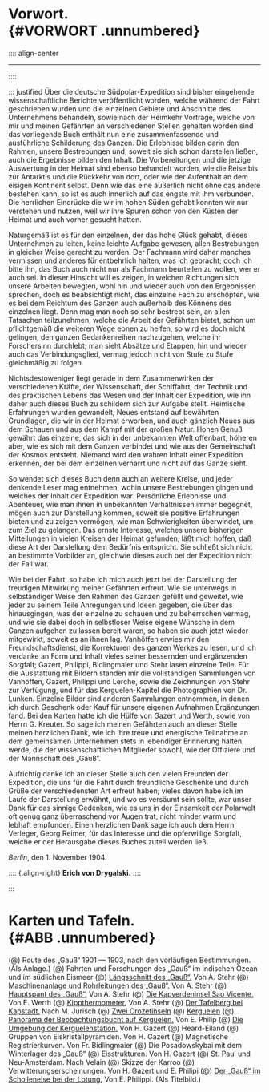 # Vorwort.<br /> {#VORWORT .unnumbered}

:::: align-center
****
::::

::: justified
Über die deutsche Südpolar-Expedition sind bisher eingehende wissenschaftliche
Berichte veröffentlicht worden, welche während der Fahrt geschrieben wurden und
die einzelnen Gebiete und Abschnitte des Unternehmens behandeln, sowie nach der
Heimkehr Vorträge, welche von mir und meinen Gefährten an verschiedenen Stellen
gehalten worden sind das vorliegende Buch enthält nun eine zusammenfassende und
ausführliche Schilderung des Ganzen. Die Erlebnisse bilden darin den Rahmen,
unsere Bestrebungen und, soweit sie sich schon darstellen ließen, auch die
Ergebnisse bilden den Inhalt. Die Vorbereitungen und die jetzige Auswertung in
der Heimat sind ebenso behandelt worden, wie die Reise bis zur Antarktis und die
Rückkehr von dort, oder wie der Aufenthalt an dem eisigen Kontinent selbst. Denn
wie das eine äußerlich nicht ohne das andere bestehen kann, so ist es auch
innerlich auf das engste mit ihm verbunden. Die herrlichen Eindrücke die wir im
hohen Süden gehabt konnten wir nur verstehen und nutzen, weil wir ihre Spuren
schon von den Küsten der Heimat und auch vorher gesucht hatten.

Naturgemäß ist es für den einzelnen, der das hohe Glück gehabt, dieses
Unternehmen zu leiten, keine leichte Aufgabe gewesen, allen Bestrebungen in
gleicher Weise gerecht zu werden. Der Fachmann wird daher manches vermissen und
anderes für entbehrlich halten, was ich gebracht; doch ich bitte ihn, das Buch
auch nicht nur als Fachmann beurteilen zu wollen, wer er auch sei. In dieser
Hinsicht will es zeigen, in welchen Richtungen sich unsere Arbeiten bewegten,
wohl hin und wieder auch von den Ergebnissen sprechen, doch es beabsichtigt
nicht, das einzelne Fach zu erschöpfen, wie es bei dem Reichtum des Ganzen auch
außerhalb des Könnens des einzelnen liegt. Denn mag man noch so sehr bestrebt
sein, an allen Tatsachen teilzunehmen, welche die Arbeit der Gefährten bietet,
schon um pflichtgemäß die weiteren Wege ebnen zu helfen, so wird es doch nicht
gelingen, den ganzen Gedankenreihen nachzugehen, welche ihr Forschersinn
durchlebt; man sieht Absätze und Etappen, hin und wieder auch das
Verbindungsglied, vermag jedoch nicht von Stufe zu Stufe gleichmäßig zu folgen.

Nichtsdestoweniger liegt gerade in dem Zusammenwirken der verschiedenen Kräfte,
der Wissenschaft, der Schiffahrt, der Technik und des praktischen Lebens das
Wesen und der Inhalt der Expedition, wie ihn daher auch dieses Buch zu schildern
sich zur Aufgabe stellt. Heimische Erfahrungen wurden gewandelt, Neues entstand
auf bewährten Grundlagen, die wir in der Heimat erworben, und auch gänzlich
Neues aus dem Schauen und aus dem Kampf mit der großen Natur. Hohen Genuß
gewährt das einzelne, das sich in der unbekannten Welt offenbart, höheren aber,
wie es sich mit dem Ganzen verbindet und wie aus der Gemeinschaft der Kosmos
entsteht. Niemand wird den wahren Inhalt einer Expedition erkennen, der bei dem
einzelnen verharrt und nicht auf das Ganze sieht.

So wendet sich dieses Buch denn auch an weitere Kreise, und jeder denkende Leser
mag entnehmen, wohin unsere Bestrebungen gingen und welches der Inhalt der
Expedition war. Persönliche Erlebnisse und Abenteuer, wie man ihnen in
unbekannten Verhältnissen immer begegnet, mögen auch zur Darstellung kommen,
soweit sie positive Erfahrungen bieten und zu zeigen vermögen, wie man
Schwierigkeiten überwindet, um zum Ziel zu gelangen. Das ernste Interesse,
welches unsere bisherigen Mitteilungen in vielen Kreisen der Heimat gefunden,
läßt mich hoffen, daß diese Art der Darstellung dem Bedürfnis entspricht. Sie
schließt sich nicht an bestimmte Vorbilder an, gleichwie dieses auch bei der
Expedition nicht der Fall war.

Wie bei der Fahrt, so habe ich mich auch jetzt bei der Darstellung der freudigen
Mitwirkung meiner Gefährten erfreut. Wie sie unterwegs in selbständiger Weise
den Rahmen des Ganzen gefüllt und geweitet, wie jeder zu seinem Teile Anregungen
und Ideen gegeben, die über das hinausgingen, was der einzelne zu schauen und zu
beherrschen vermag, und wie sie dabei doch in selbstloser Weise eigene Wünsche
in dem Ganzen aufgehen zu lassen bereit waren, so haben sie auch jetzt wieder
mitgewirkt, soweit es an ihnen lag. Vanhöffen erwies mir den
Freundschaftsdienst, die Korrekturen des ganzen Werkes zu lesen, und ich
verdanke an Form und Inhalt vieles seiner bessernden und ergänzenden Sorgfalt;
Gazert, Philippi, Bidlingmaier und Stehr lasen einzelne Teile. Für die
Ausstattung mit Bildern standen mir die vollständigen Sammlungen von Vanhöffen,
Gazert, Philippi und Lerche, sowie die Zeichnungen von Stehr zur Verfügung, und
für das Kerguelen-Kapitel die Photographien von Dr. Lunken. Einzelne Bilder sind
anderen Sammlungen entnommen, in denen ich durch Geschenk oder Kauf für unsere
eigenen Aufnahmen Ergänzungen fand. Bei den Karten hatte ich die Hülfe von
Gazert und Werth, sowie von Herrn G. Kreuter. So sage ich meinen Gefährten auch
an dieser Stelle meinen herzlichen Dank, wie ich ihre treue und energische
Teilnahme an dem gemeinsamen Unternehmen stets in lebendiger Erinnerung halten
werde, die der wissenschaftlichen Mitglieder sowohl, wie der Offiziere und der
Mannschaft des „Gauß“.

Aufrichtig danke ich an dieser Stelle auch den vielen Freunden der Expedition,
die uns für die Fahrt durch freundliche Geschenke und durch Grüße der
verschiedensten Art erfreut haben; vieles davon habe ich im Laufe der
Darstellung erwähnt, und wo es versäumt sein sollte, war unser Dank für das
sinnige Gedenken, wie es uns in der Einsamkeit der Polarwelt oft genug ganz
überraschend vor Augen trat, nicht minder warm und lebhaft empfunden. Einen
herzlichen Dank sage ich auch dem Herrn Verleger, Georg Reimer, für das
Interesse und die opferwillige Sorgfalt, welche er der Herausgabe dieses Buches
zuteil werden ließ.

*Berlin*, den 1. November 1904.

:::: {.align-right}
**Erich von Drygalski.**
::::

:::


# Karten und Tafeln.<br /> {#ABB .unnumbered}

(@) Route des „Gauß“ 1901 — 1903, nach den vorläufigen Bestimmungen. (Als Anlage.)
(@) Fahrten und Forschungen des „Gauß“ im indischen Ozean und im südlichen Eismeer
(@) [Längsschnitt des „Gauß“.](ch006.xhtml#b064) Von A. Stehr
(@) [Maschinenanlage und Rohrleitungen des „Gauß“.](ch006.xhtml#b077) Von A. Stehr
(@) [Hauptspant des „Gauß“.](ch006.xhtml#b081) Von A. Stehr
(@) [Die Kapverdeninsel Sao Vicente.](ch007.xhtml#b098) Von E. Werth
(@) [Kippthermometer.](ch007.xhtml#b117)  Von A. Stehr
(@) [Der Tafelberg bei Kapstadt.](ch008.xhtml#b144) Nach M. Jurisch
(@) [Zwei Crozetinseln](ch009.xhtml#b168)
(@) [Kerguelen](ch010.xhtml#b176)
(@) [Panorama der Beobachtungsbucht auf Kerguelen.](ch011.xhtml#b193a) Von E. Philip
(@) [Die Umgebung der Kerguelenstation.](ch011.xhtml#b195) Von H. Gazert
(@) Heard-Eiland
(@) Gruppen von Eiskristallpyramiden. Von H. Gazert
(@) Magnetische Registrierkurven. Von Fr. Bidlingmaier
(@) Die Posadowskybai mit dem Winterlager des „Gauß“
(@) Eisstrukturen. Von H. Gazert
(@) St. Paul und Neu-Amsterdam. Nach Velain
(@) Skizze der Karroo
(@) Verwitterungserscheinungen. Von H. Gazert und E. Philipi
(@) [Der „Gauß“ im Scholleneise bei der Lotung.](ch001.xhtml#b000) Von E. Philippi. (Als Titelbild.)

